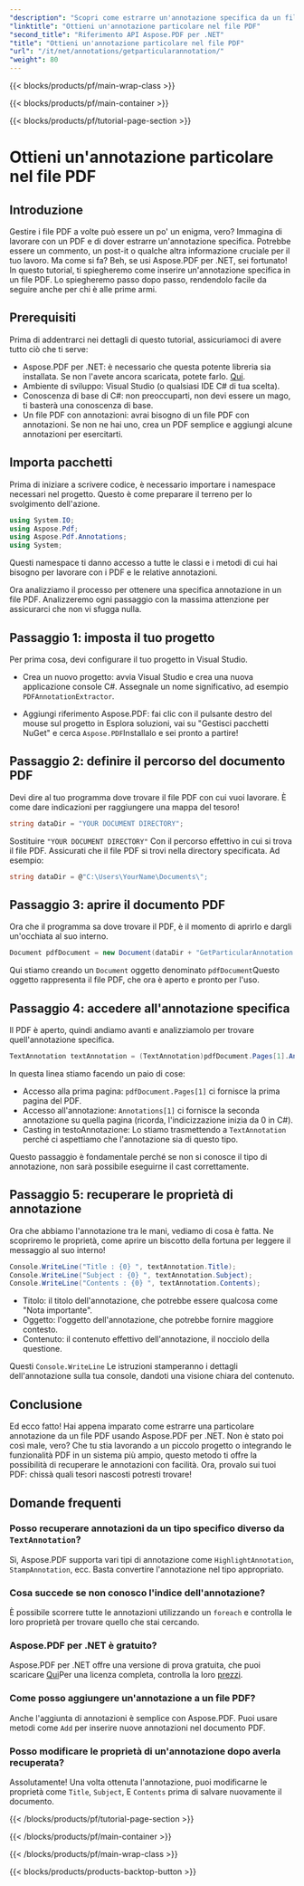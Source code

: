 ```yaml
---
"description": "Scopri come estrarre un'annotazione specifica da un file PDF utilizzando Aspose.PDF per .NET in questo tutorial dettagliato di 2000 parole. Perfetto per gli sviluppatori."
"linktitle": "Ottieni un'annotazione particolare nel file PDF"
"second_title": "Riferimento API Aspose.PDF per .NET"
"title": "Ottieni un'annotazione particolare nel file PDF"
"url": "/it/net/annotations/getparticularannotation/"
"weight": 80
---
```


{{< blocks/products/pf/main-wrap-class >}}

{{< blocks/products/pf/main-container >}}

{{< blocks/products/pf/tutorial-page-section >}}

# Ottieni un'annotazione particolare nel file PDF

## Introduzione

Gestire i file PDF a volte può essere un po' un enigma, vero? Immagina di lavorare con un PDF e di dover estrarre un'annotazione specifica. Potrebbe essere un commento, un post-it o qualche altra informazione cruciale per il tuo lavoro. Ma come si fa? Beh, se usi Aspose.PDF per .NET, sei fortunato! In questo tutorial, ti spiegheremo come inserire un'annotazione specifica in un file PDF. Lo spiegheremo passo dopo passo, rendendolo facile da seguire anche per chi è alle prime armi.

## Prerequisiti

Prima di addentrarci nei dettagli di questo tutorial, assicuriamoci di avere tutto ciò che ti serve:

- Aspose.PDF per .NET: è necessario che questa potente libreria sia installata. Se non l'avete ancora scaricata, potete farlo. [Qui](https://releases.aspose.com/pdf/net/).
- Ambiente di sviluppo: Visual Studio (o qualsiasi IDE C# di tua scelta).
- Conoscenza di base di C#: non preoccuparti, non devi essere un mago, ti basterà una conoscenza di base.
- Un file PDF con annotazioni: avrai bisogno di un file PDF con annotazioni. Se non ne hai uno, crea un PDF semplice e aggiungi alcune annotazioni per esercitarti.

## Importa pacchetti

Prima di iniziare a scrivere codice, è necessario importare i namespace necessari nel progetto. Questo è come preparare il terreno per lo svolgimento dell'azione.

```csharp
using System.IO;
using Aspose.Pdf;
using Aspose.Pdf.Annotations;
using System;
```

Questi namespace ti danno accesso a tutte le classi e i metodi di cui hai bisogno per lavorare con i PDF e le relative annotazioni.

Ora analizziamo il processo per ottenere una specifica annotazione in un file PDF. Analizzeremo ogni passaggio con la massima attenzione per assicurarci che non vi sfugga nulla.

## Passaggio 1: imposta il tuo progetto

Per prima cosa, devi configurare il tuo progetto in Visual Studio. 

- Crea un nuovo progetto: avvia Visual Studio e crea una nuova applicazione console C#. Assegnale un nome significativo, ad esempio `PDFAnnotationExtractor`.
  
- Aggiungi riferimento Aspose.PDF: fai clic con il pulsante destro del mouse sul progetto in Esplora soluzioni, vai su "Gestisci pacchetti NuGet" e cerca `Aspose.PDF`Installalo e sei pronto a partire!

## Passaggio 2: definire il percorso del documento PDF

Devi dire al tuo programma dove trovare il file PDF con cui vuoi lavorare. È come dare indicazioni per raggiungere una mappa del tesoro!

```csharp
string dataDir = "YOUR DOCUMENT DIRECTORY";
```

Sostituire `"YOUR DOCUMENT DIRECTORY"` Con il percorso effettivo in cui si trova il file PDF. Assicurati che il file PDF si trovi nella directory specificata. Ad esempio:

```csharp
string dataDir = @"C:\Users\YourName\Documents\";
```

## Passaggio 3: aprire il documento PDF

Ora che il programma sa dove trovare il PDF, è il momento di aprirlo e dargli un'occhiata al suo interno.

```csharp
Document pdfDocument = new Document(dataDir + "GetParticularAnnotation.pdf");
```

Qui stiamo creando un `Document` oggetto denominato `pdfDocument`Questo oggetto rappresenta il file PDF, che ora è aperto e pronto per l'uso.

## Passaggio 4: accedere all'annotazione specifica

Il PDF è aperto, quindi andiamo avanti e analizziamolo per trovare quell'annotazione specifica.

```csharp
TextAnnotation textAnnotation = (TextAnnotation)pdfDocument.Pages[1].Annotations[1];
```

In questa linea stiamo facendo un paio di cose:
- Accesso alla prima pagina: `pdfDocument.Pages[1]` ci fornisce la prima pagina del PDF.
- Accesso all'annotazione: `Annotations[1]` ci fornisce la seconda annotazione su quella pagina (ricorda, l'indicizzazione inizia da 0 in C#).
- Casting in testoAnnotazione: Lo stiamo trasmettendo a `TextAnnotation` perché ci aspettiamo che l'annotazione sia di questo tipo.

Questo passaggio è fondamentale perché se non si conosce il tipo di annotazione, non sarà possibile eseguirne il cast correttamente.

## Passaggio 5: recuperare le proprietà di annotazione

Ora che abbiamo l'annotazione tra le mani, vediamo di cosa è fatta. Ne scopriremo le proprietà, come aprire un biscotto della fortuna per leggere il messaggio al suo interno!

```csharp
Console.WriteLine("Title : {0} ", textAnnotation.Title);
Console.WriteLine("Subject : {0} ", textAnnotation.Subject);
Console.WriteLine("Contents : {0} ", textAnnotation.Contents);
```

- Titolo: il titolo dell'annotazione, che potrebbe essere qualcosa come "Nota importante".
- Oggetto: l'oggetto dell'annotazione, che potrebbe fornire maggiore contesto.
- Contenuto: il contenuto effettivo dell'annotazione, il nocciolo della questione.

Questi `Console.WriteLine` Le istruzioni stamperanno i dettagli dell'annotazione sulla tua console, dandoti una visione chiara del contenuto.

## Conclusione

Ed ecco fatto! Hai appena imparato come estrarre una particolare annotazione da un file PDF usando Aspose.PDF per .NET. Non è stato poi così male, vero? Che tu stia lavorando a un piccolo progetto o integrando le funzionalità PDF in un sistema più ampio, questo metodo ti offre la possibilità di recuperare le annotazioni con facilità. Ora, provalo sui tuoi PDF: chissà quali tesori nascosti potresti trovare!

## Domande frequenti

### Posso recuperare annotazioni da un tipo specifico diverso da `TextAnnotation`?  
Sì, Aspose.PDF supporta vari tipi di annotazione come `HighlightAnnotation`, `StampAnnotation`, ecc. Basta convertire l'annotazione nel tipo appropriato.

### Cosa succede se non conosco l'indice dell'annotazione?  
È possibile scorrere tutte le annotazioni utilizzando un `foreach` e controlla le loro proprietà per trovare quello che stai cercando.

### Aspose.PDF per .NET è gratuito?  
Aspose.PDF per .NET offre una versione di prova gratuita, che puoi scaricare [Qui](https://releases.aspose.com/)Per una licenza completa, controlla la loro [prezzi](https://purchase.aspose.com/buy).

### Come posso aggiungere un'annotazione a un file PDF?  
Anche l'aggiunta di annotazioni è semplice con Aspose.PDF. Puoi usare metodi come `Add` per inserire nuove annotazioni nel documento PDF.

### Posso modificare le proprietà di un'annotazione dopo averla recuperata?  
Assolutamente! Una volta ottenuta l'annotazione, puoi modificarne le proprietà come `Title`, `Subject`, E `Contents` prima di salvare nuovamente il documento.

{{< /blocks/products/pf/tutorial-page-section >}}

{{< /blocks/products/pf/main-container >}}

{{< /blocks/products/pf/main-wrap-class >}}

{{< blocks/products/products-backtop-button >}}